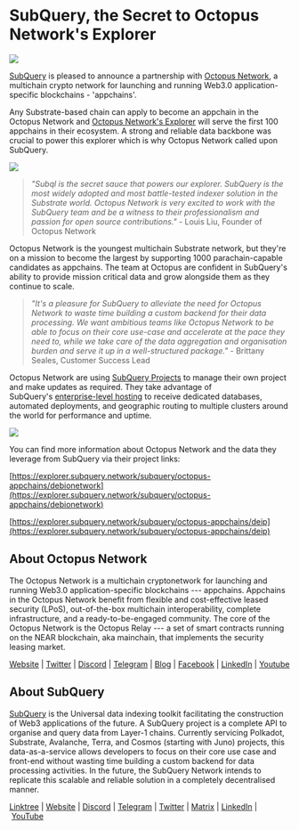 # SubQuery, the Secret to Octopus Network's Explorer

![](https://miro.medium.com/max/1400/0*L-iwfkjolqMgQFdZ)

[SubQuery](https://subquery.network/) is pleased to announce a partnership with [Octopus Network](https://oct.network/), a multichain crypto network for launching and running Web3.0 application-specific blockchains - 'appchains'.

Any Substrate-based chain can apply to become an appchain in the Octopus Network and [Octopus Network's Explorer](https://explorer.mainnet.oct.network/?appchain=myriad#/home) will serve the first 100 appchains in their ecosystem. A strong and reliable data backbone was crucial to power this explorer which is why Octopus Network called upon SubQuery.

![](https://miro.medium.com/max/1400/0*D2Sw6oStmTwXntdy)

> _"Subql is the secret sauce that powers our explorer. SubQuery is the most widely adopted and most battle-tested indexer solution in the Substrate world. Octopus Network is very excited to work with the SubQuery team and be a witness to their professionalism and passion for open source contributions."_ - Louis Liu, Founder of Octopus Network

Octopus Network is the youngest multichain Substrate network, but they're on a mission to become the largest by supporting 1000 parachain-capable candidates as appchains. The team at Octopus are confident in SubQuery's ability to provide mission critical data and grow alongside them as they continue to scale.

> _"It's a pleasure for SubQuery to alleviate the need for Octopus Network to waste time building a custom backend for their data processing. We want ambitious teams like Octopus Network to be able to focus on their core use-case and accelerate at the pace they need to, while we take care of the data aggregation and organisation burden and serve it up in a well-structured package."_ - Brittany Seales, Customer Success Lead

Octopus Network are using [SubQuery Projects](https://project.subquery.network/) to manage their own project and make updates as required. They take advantage of SubQuery's [enterprise-level hosting](../blogs/20211228-enterprise-hosted.md) to receive dedicated databases, automated deployments, and geographic routing to multiple clusters around the world for performance and uptime.

![](https://miro.medium.com/max/1400/0*1Rka7djNvrRgmstE)

You can find more information about Octopus Network and the data they leverage from SubQuery via their project links:

[https://explorer.subquery.network/subquery/octopus-appchains/debionetwork](https://explorer.subquery.network/subquery/octopus-appchains/debionetwork)

[https://explorer.subquery.network/subquery/octopus-appchains/deip](https://explorer.subquery.network/subquery/octopus-appchains/deip)

## About Octopus Network

The Octopus Network is a multichain cryptonetwork for launching and running Web3.0 application-specific blockchains --- appchains. Appchains in the Octopus Network benefit from flexible and cost-effective leased security (LPoS), out-of-the-box multichain interoperability, complete infrastructure, and a ready-to-be-engaged community. The core of the Octopus Network is the Octopus Relay --- a set of smart contracts running on the NEAR blockchain, aka mainchain, that implements the security leasing market.

[Website](https://oct.network/) | [Twitter](https://twitter.com/oct_network) | [Discord](https://discord.com/invite/6GTJBkZA9Q) | [Telegram](https://t.me/octopusnetwork) | [Blog](https://medium.com/@octopuswolfi82021) | [Facebook](https://www.facebook.com/TheOctopusNetwork/) | [LinkedIn](https://www.linkedin.com/company/theoctopusnetwork) | [Youtube](https://www.youtube.com/channel/UCkMYDmXdgjCBTBggSEAy0ZQ?sub_confirmation=1)

## About SubQuery

[SubQuery](https://subquery.network/) is the Universal data indexing toolkit facilitating the construction of Web3 applications of the future. A SubQuery project is a complete API to organise and query data from Layer-1 chains. Currently servicing Polkadot, Substrate, Avalanche, Terra, and Cosmos (starting with Juno) projects, this data-as-a-service allows developers to focus on their core use case and front-end without wasting time building a custom backend for data processing activities. In the future, the SubQuery Network intends to replicate this scalable and reliable solution in a completely decentralised manner.

​​[Linktree](https://linktr.ee/subquerynetwork) | [Website](https://subquery.network/) | [Discord](https://discord.com/invite/78zg8aBSMG) | [Telegram](https://t.me/subquerynetwork) | [Twitter](https://twitter.com/subquerynetwork) | [Matrix](https://matrix.to/#/#subquery:matrix.org) | [LinkedIn](https://www.linkedin.com/company/subquery) | [YouTube](https://www.youtube.com/channel/UCi1a6NUUjegcLHDFLr7CqLw)
